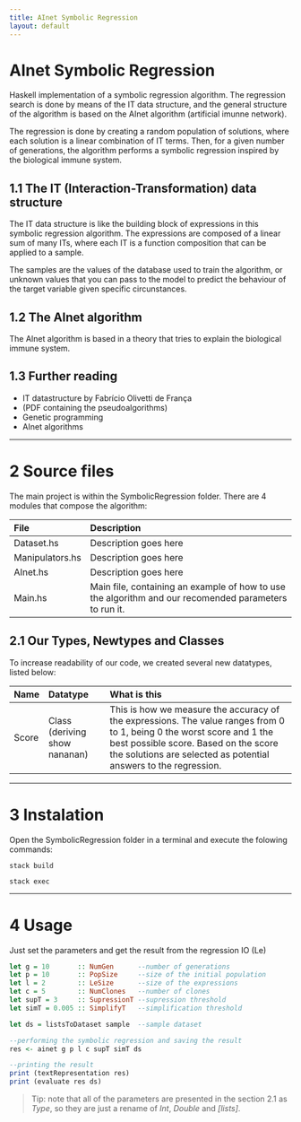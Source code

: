 ```yaml
---
title: AInet Symbolic Regression
layout: default
---
```


AInet Symbolic Regression
=====


Haskell implementation of a symbolic regression algorithm. The regression search is done by means of the IT data structure, and the general structure of the algorithm is based on the AInet algorithm (artificial imunne network).

The regression is done by creating a random population of solutions, where each solution is a linear combination of IT terms. Then, for a given number of generations, the algorithm performs a symbolic regression inspired by the biological immune system.


## 1.1 The IT (Interaction-Transformation) data structure

The IT data structure is like the building block of expressions in this symbolic regression algorithm. The expressions are composed of a linear sum of many ITs, where each IT is a function composition that can be applied to a sample. 

The samples are the values of the database used to train the algorithm, or unknown values that you can pass to the model to predict the behaviour of the target variable given specific circunstances.


## 1.2 The AInet algorithm

The AInet algorithm is based in a theory that tries to explain the biological immune system.


## 1.3 Further reading

- IT datastructure by Fabrício Olivetti de França
- (PDF containing the pseudoalgorithms)
- Genetic programming
- AInet algorithms


-----

# 2 Source files

The main project is within the SymbolicRegression folder. There are 4 modules that compose the algorithm:

| File | Description |
|:-----|:------------|
| Dataset.hs | Description goes here |
| Manipulators.hs | Description goes here |
| AInet.hs | Description goes here |
| Main.hs | Main file, containing an example of how to use the algorithm and our recomended parameters to run it.|


## 2.1 Our Types, Newtypes and Classes

To increase readability of our code, we created several new datatypes, listed below:

| Name | Datatype | What is this |
|:-----|:---------|:-------------|
|Score| Class (deriving show nananan) | This is how we measure the accuracy of the expressions. The value ranges from 0 to 1, being 0 the worst score and 1 the best possible score. Based on the score the solutions are selected as potential answers to the regression.|


-----

# 3 Instalation

Open the SymbolicRegression folder in a terminal and execute the folowing commands:

```
stack build
```

```
stack exec
```

-----

# 4 Usage

Just set the parameters and get the result from the regression IO (Le)

```haskell
let g = 10       :: NumGen      --number of generations
let p = 10       :: PopSize     --size of the initial population
let l = 2        :: LeSize      --size of the expressions
let c = 5        :: NumClones   --number of clones
let supT = 3     :: SupressionT --supression threshold
let simT = 0.005 :: SimplifyT   --simplification threshold

let ds = listsToDataset sample  --sample dataset

--performing the symbolic regression and saving the result 
res <- ainet g p l c supT simT ds

--printing the result
print (textRepresentation res)
print (evaluate res ds)
```

> Tip: note that all of the parameters are presented in the section 2.1 as *Type*, so they are just a rename of *Int*, *Double* and *[lists]*. 